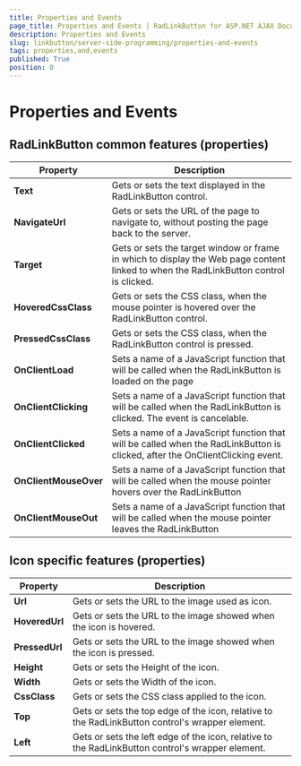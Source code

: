 ```yaml
---
title: Properties and Events
page_title: Properties and Events | RadLinkButton for ASP.NET AJAX Documentation
description: Properties and Events
slug: linkbutton/server-side-programming/properties-and-events
tags: properties,and,events
published: True
position: 0
---
```


# Properties and Events

## RadLinkButton common features (properties)

| Property | Description |
| ------ | ------ |
| **Text** |Gets or sets the text displayed in the RadLinkButton control.|
| **NavigateUrl** |Gets or sets the URL of the page to navigate to, without posting the page back to the server.|
| **Target** |Gets or sets the target window or frame in which to display the Web page content linked to when the RadLinkButton control is clicked.|
| **HoveredCssClass** |Gets or sets the CSS class, when the mouse pointer is hovered over the RadLinkButton control.|
| **PressedCssClass** |Gets or sets the CSS class, when the RadLinkButton control is pressed.|
| **OnClientLoad** |Sets a name of a JavaScript function that will be called when the RadLinkButton is loaded on the page|
| **OnClientClicking** |Sets a name of a JavaScript function that will be called when the RadLinkButton is clicked. The event is cancelable.|
| **OnClientClicked** |Sets a name of a JavaScript function that will be called when the RadLinkButton is clicked, after the OnClientClicking event.|
| **OnClientMouseOver** |Sets a name of a JavaScript function that will be called when the mouse pointer hovers over the RadLinkButton|
| **OnClientMouseOut** |Sets a name of a JavaScript function that will be called when the mouse pointer leaves the RadLinkButton|

## Icon specific features (properties)

| Property | Description |
| ------ | ------ |
| **Url** |Gets or sets the URL to the image used as icon.|
| **HoveredUrl** |Gets or sets the URL to the image showed when the icon is hovered.|
| **PressedUrl** |Gets or sets the URL to the image showed when the icon is pressed.|
| **Height** |Gets or sets the Height of the icon.|
| **Width** |Gets or sets the Width of the icon.|
| **CssClass** |Gets or sets the CSS class applied to the icon.|
| **Top** |Gets or sets the top edge of the icon, relative to the RadLinkButton control's wrapper element.|
| **Left** |Gets or sets the left edge of the icon, relative to the RadLinkButton control's wrapper element.|


